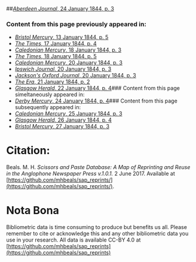 ##[*Aberdeen Journal*, 24 January 1844, p. 3](https://mhbeals.github.io/sap_html/Aberdeen-Journal/Aberdeen-Journal-24-January-1844-p-3)

### Content from this page previously appeared in:
+ [*Bristol Mercury*, 13 January 1844, p. 5](https://mhbeals.github.io/sap_html/Bristol-Mercury/Bristol-Mercury-13-January-1844-p-5)
+ [*The Times*, 17 January 1844, p. 4](https://mhbeals.github.io/sap_html/The-Times/The-Times-17-January-1844-p-4)
+ [*Caledonian Mercury*, 18 January 1844, p. 3](https://mhbeals.github.io/sap_html/Caledonian-Mercury/Caledonian-Mercury-18-January-1844-p-3)
+ [*The Times*, 18 January 1844, p. 5](https://mhbeals.github.io/sap_html/The-Times/The-Times-18-January-1844-p-5)
+ [*Caledonian Mercury*, 20 January 1844, p. 3](https://mhbeals.github.io/sap_html/Caledonian-Mercury/Caledonian-Mercury-20-January-1844-p-3)
+ [*Ipswich Journal*, 20 January 1844, p. 3](https://mhbeals.github.io/sap_html/Ipswich-Journal/Ipswich-Journal-20-January-1844-p-3)
+ [*Jackson's Oxford Journal*, 20 January 1844, p. 3](https://mhbeals.github.io/sap_html/Jackson's-Oxford-Journal/Jackson's-Oxford-Journal-20-January-1844-p-3)
+ [*The Era*, 21 January 1844, p. 2](https://mhbeals.github.io/sap_html/The-Era/The-Era-21-January-1844-p-2)
+ [*Glasgow Herald*, 22 January 1844, p. 4](https://mhbeals.github.io/sap_html/Glasgow-Herald/Glasgow-Herald-22-January-1844-p-4)### Content from this page simeltaneously appeared in:
+ [*Derby Mercury*, 24 January 1844, p. 4](https://mhbeals.github.io/sap_html/Derby-Mercury/Derby-Mercury-24-January-1844-p-4)### Content from this page subsequently appeared in:
+ [*Caledonian Mercury*, 25 January 1844, p. 3](https://mhbeals.github.io/sap_html/Caledonian-Mercury/Caledonian-Mercury-25-January-1844-p-3)
+ [*Glasgow Herald*, 26 January 1844, p. 4](https://mhbeals.github.io/sap_html/Glasgow-Herald/Glasgow-Herald-26-January-1844-p-4)
+ [*Bristol Mercury*, 27 January 1844, p. 3](https://mhbeals.github.io/sap_html/Bristol-Mercury/Bristol-Mercury-27-January-1844-p-3)
                    
# Citation: 

Beals. M. H. *Scissors and Paste Database: A Map of Reprinting and Reuse in the Anglophone Newspaper Press v.1.0.1.* 2 June 2017. Available at [https://github.com/mhbeals/sap_reprints/](https://github.com/mhbeals/sap_reprints/). 
                    
# Nota Bona

Bibliometric data is time consuming to produce but benefits us all. Please remember to cite or acknowledge this and any other bibliometric data you use in your research. All data is available CC-BY 4.0 at [https://github.com/mhbeals/sap_reprints](https://github.com/mhbeals/sap_reprints)
